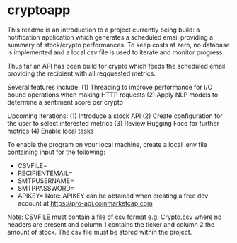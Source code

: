 # cryptoapp

This readme is an introduction to a project currently being build: a notification application which generates a scheduled email providing a summary of stock/crypto performances. To keep costs at zero, no database is implemented and a local csv file is used to iterate and monitor progress.

Thus far an API has been build for crypto which feeds the scheduled email providing the recipient with all reqquested metrics.

Several features include:
(1) Threading to improve performance for I/O bound operations when making HTTP requests
(2) Apply NLP models to determine a sentiment score per crypto

Upcoming iterations:
(1) Introduce a stock API
(2) Create configuration for the user to select interested metrics
(3) Review Hugging Face for further metrics
(4) Enable local tasks

To enable the program on your local machine, create a local .env file containing input for the following:
* CSVFILE=
* RECIPIENTEMAIL=
* SMTPUSERNAME=
* SMTPPASSWORD=
* APIKEY=
Note: APIKEY can be obtained when creating a free dev account at https://pro-api.coinmarketcap.com

Note: CSVFILE must contain a file of csv format e.g. Crypto.csv where no headers are present and column 1 contains the ticker and column 2 the amount of stock. The csv file must be stored within the project.
